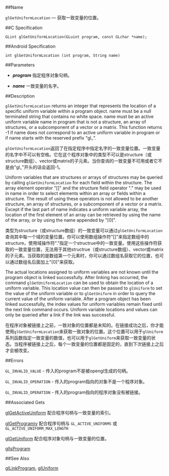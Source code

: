 ##Name

`glGetUniformLocation` — 获取一致变量的位置。

##C Specification

    GLint glGetUniformLocation(GLuint program, const GLchar *name);
 
##Android Specification

    int glGetUniformLocation (int program, String name)

##Parameters

- ***program*** 指定程序对象句柄。

- ***name*** 一致变量的名字。

##Description

`glGetUniformLocation` returns an integer that represents the location of a specific uniform variable within a program object. name must be a null terminated string that contains no white space. name must be an active uniform variable name in program that is not a structure, an array of structures, or a subcomponent of a vector or a matrix. This function returns -1 if name does not correspond to an active uniform variable in program or if name starts with the reserved prefix "gl_".

`glGetUniformLocation`返回了在指定程序中指定名字的一致变量位置。一致变量的名字中不可以有空格。它在这个程序对象中的类型不可以是structure（或structure数组）、vector或matrix的子元素。当你查询的一致变量不可用或者它不是由"gl_"开头的话会返回-1。

Uniform variables that are structures or arrays of structures may be queried by calling `glGetUniformLocation` for each field within the structure. The array element operator "[]" and the structure field operator "." may be used in name in order to select elements within an array or fields within a structure. The result of using these operators is not allowed to be another structure, an array of structures, or a subcomponent of a vector or a matrix. Except if the last part of name indicates a uniform variable array, the location of the first element of an array can be retrieved by using the name of the array, or by using the name appended by "[0]".

类型为structure（或structure数组）的一致变量可以通过`glGetUniformLocation`查询其中每一个域的变量位置。你可以使用数组操作符"[]"来指定数组中的structure，使用域操作符"."指定一个structrue中的一致变量。使用这些操作符获取的一致变量位置，无法用于其他structrue（或structure数组）、vector或matrix的子元素。当获取的是数组第一个元素时，你可以通过数组名获取它的位置，也可以通过数组名后面加上"[0]"来获取。

The actual locations assigned to uniform variables are not known until the program object is linked successfully. After linking has occurred, the command `glGetUniformLocation` can be used to obtain the location of a uniform variable. This location value can then be passed to `glUniform` to set the value of the uniform variable or to `glGetUniform` in order to query the current value of the uniform variable. After a program object has been linked successfully, the index values for uniform variables remain fixed until the next link command occurs. Uniform variable locations and values can only be queried after a link if the link was successful.

在程序对象被链接上之前，一致对象的位置都是未知的。在链接成功之后，你才能使用`glGetUniformLocation`来获取一致对象的位置。这个位置可以用于`glUniform`系列函数指定一致变量的数值，也可以用于`glGetUniform`来获取一致变量的状态。当程序被链接上之后，每个一致变量的位置都是固定的，直到下次链接上之后才会被改变。

##Errors

`GL_INVALID_VALUE` - 传入的program不是被opengl生成的句柄。

`GL_INVALID_OPERATION` - 传入的program指向的对象不是一个程序对象。

`GL_INVALID_OPERATION` - 传入的program指向的程序对象没有被链接。

##Associated Gets

[glGetActiveUniform](glGetActiveUniform.md) 配合程序句柄与一致变量的索引。

[glGetProgramiv](glGetProgramiv.md) 配合程序句柄与 `GL_ACTIVE_UNIFORMS` 或 `GL_ACTIVE_UNIFORM_MAX_LENGTH`

[glGetUniform](glGetUniform.md) 配合程序对象句柄与一致变量的位置。

[glIsProgram](glIsProgram.md)

##See Also

[glLinkProgram](glLinkProgram.md), [glUniform](glUniform.md)


